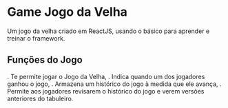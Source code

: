 # Game Jogo da Velha

Um jogo da velha criado em ReactJS, usando o básico para aprender e treinar o framework.

## Funções do Jogo

. Te permite jogar o Jogo da Velha,
. Indica quando um dos jogadores ganhou o jogo,
. Armazena um histórico do jogo à medida que ele avança,
. Permite aos jogadores revisarem o histórico do jogo e verem versões anteriores do tabuleiro.

